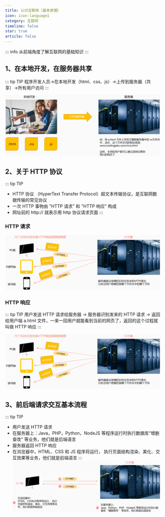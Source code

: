 ```yaml
---
title: 认识互联网（基本原理）
icon: icon-language1
category: 互联网
timeline: false
star: true
article: false
---
```


::: info
 从前端角度了解互联网的基础知识
:::

## 1、在本地开发，在服务器共享

::: tip TIP
 程序开发人员->在本地开发（html、css、js）->上传到服务器（共享）->所有用户访问
:::

![image-20220308124109360.e91b7a37](/core-foundation/basic/html/assets/image-20220308124109360.e91b7a37.png)

## 2、关于 HTTP 协议

::: tip TIP
- HTTP 协议 （HyperText Transfer Protocol）超文本传输协议，是互联网数据传输的常见协议
- 一次 HTTP 事物由 "HTTP 请求" 和 "HTTP 响应" 构成
- 网址前的 http:// 就表示用 http 协议请求页面
:::

### HTTP 请求

![image-20220308153029292.5c31b757](/core-foundation/basic/html/assets/image-20220308153029292.5c31b757.png)

### HTTP 响应

::: tip TIP
用户发送 HTTP 请求给服务器 -> 服务器识别发来的 HTTP 请求 -> 返回给用户端 a.html 文件，一来一回用户就能看到当前的网页了，返回的这个过程就叫做 HTTP 响应
:::

![image-20220308153029292.5c31b757](/core-foundation/basic/html/assets/image-20220308153029292.5c31b757.png)

## 3、前后端请求交互基本流程

::: tip TIP

 - 用户发送 HTTP 请求
 - 在服务器上：Java，PHP，Python，NodeJS 等程序运行时执行数据库“增删查改” 等业务，他们就是后端语言
 - 服务器返回 HTTP 响应
 - 在浏览器中，HTML、CSS 和 JS 程序将运行， 执行页面结构渲染、美化、交互效果等业务，他们就是前端语言
:::
![image-20220308160021775.3d06fdcb](/core-foundation/basic/html/assets/image-20220308160021775.3d06fdcb.png)